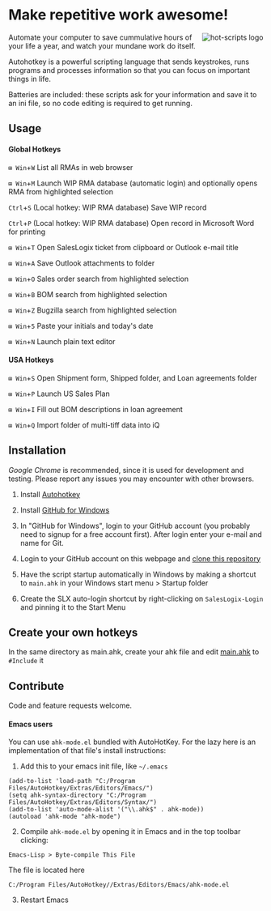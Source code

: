 Make repetitive work awesome!
=============================
<img src="https://github.com/downloads/omsai/andorian-hotkeys/andorian-scripts-banner.png"
 alt="hot-scripts logo" title="Happy Andorian" align="right" />

Automate your computer to save cummulative hours of your life a year,
and watch your mundane work do itself.

Autohotkey is a powerful scripting language that sends keystrokes,
runs programs and processes information so that you can focus on
important things in life.

Batteries are included: these scripts ask for your information and
save it to an ini file, so no code editing is required to get running.


Usage
-----
#### Global Hotkeys

`⊞ Win`+`W` List all RMAs in web browser

`⊞ Win`+`M` Launch WIP RMA database (automatic login) and optionally opens RMA from highlighted selection

`Ctrl`+`S` (Local hotkey: WIP RMA database) Save WIP record

`Ctrl`+`P` (Local hotkey: WIP RMA database) Open record in Microsoft Word for printing

`⊞ Win`+`T` Open SalesLogix ticket from clipboard or Outlook e-mail title

`⊞ Win`+`A` Save Outlook attachments to folder

`⊞ Win`+`O` Sales order search from highlighted selection

`⊞ Win`+`B` BOM search from highlighted selection

`⊞ Win`+`Z` Bugzilla search from highlighted selection

`⊞ Win`+`5` Paste your initials and today's date

`⊞ Win`+`N` Launch plain text editor


#### USA Hotkeys

`⊞ Win`+`S` Open Shipment form, Shipped folder, and Loan agreements folder

`⊞ Win`+`P` Launch US Sales Plan

`⊞ Win`+`I` Fill out BOM descriptions in loan agreement

`⊞ Win`+`Q` Import folder of multi-tiff data into iQ


Installation
------------
*Google Chrome* is recommended, since it is used for development and testing.
Please report any issues you may encounter with other browsers.

1.  Install [Autohotkey](http://www.autohotkey.com/download/)

2.  Install [GitHub for Windows](http://windows.github.com/)

3.  In "GitHub for Windows",
    login to your GitHub account (you probably need to signup for a free
    account first).
    After login enter your e-mail and name for Git.

4.  Login to your GitHub account on this webpage and 
    [clone this repository](github-windows://openRepo/https://github.com/omsai/andorian-hotkeys)

5.  Have the script startup automatically in Windows by
    making a shortcut to `main.ahk` in your Windows start menu > Startup folder

6.  Create the SLX auto-login shortcut by right-clicking on `SalesLogix-Login`
    and pinning it to the Start Menu


Create your own hotkeys
-----------------------
In the same directory as main.ahk, create your ahk file and edit
[main.ahk](andorian-hotkeys/blob/master/main.ahk#L15) to `#Include` it


Contribute
----------
Code and feature requests welcome.

#### Emacs users

You can use `ahk-mode.el` bundled with AutoHotKey.
For the lazy here is an implementation of that file's install instructions:

1.  Add this to your emacs init file, like `~/.emacs`
```
(add-to-list 'load-path "C:/Program Files/AutoHotkey/Extras/Editors/Emacs/")
(setq ahk-syntax-directory "C:/Program Files/AutoHotkey/Extras/Editors/Syntax/")
(add-to-list 'auto-mode-alist '("\\.ahk$" . ahk-mode))
(autoload 'ahk-mode "ahk-mode")
```

2.  Compile `ahk-mode.el` by opening it in Emacs and in the top toolbar clicking:
```
Emacs-Lisp > Byte-compile This File
```
The file is located here
```
C:/Program Files/AutoHotkey//Extras/Editors/Emacs/ahk-mode.el
```

3.  Restart Emacs
